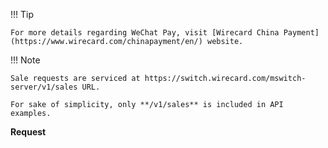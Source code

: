!!! Tip
    
    For more details regarding WeChat Pay, visit [Wirecard China Payment](https://www.wirecard.com/chinapayment/en/) website.

!!! Note
    
    Sale requests are serviced at https://switch.wirecard.com/mswitch-server/v1/sales URL.
    
    For sake of simplicity, only **/v1/sales** is included in API examples.
    
**Request**
